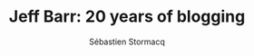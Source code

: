 ---
title:  "Jeff Barr: 20 years of blogging"
description: "In this special episode of the AWS Developers Podcast, Tiffany and Seb sit down with Jeff Barr, VP and Chief Evangelist at AWS, to celebrate 20 incredible years of the AWS News blog. Jeff shares the origin story of the blog, the values that shaped its growth, and his unique approach to making technical concepts accessible to developers worldwide.

Jeff also reflects on some of the blog’s milestone moments, from covering the beta release of Amazon SQS in 2004 to the launches of Amazon S3 and EC2 in 2006.

With the announcement of his decision to step away from the AWS News blog to focus on deep-dive development activities, Jeff opens up about what’s next for him and his passion for technology.

Join us as we celebrate two decades of impactful blogging and gain insights into Jeff’s remarkable journey at AWS."
guests:
  - name: "Jeff Barr"
    link: "https://www.linkedin.com/in/jeffbarr/"
    title: "VP, Chief Evangelist, AWS"
episode: 143
duration: "00:34:47" 
size: 66772242
file: 143.mp3	
publication: 2024-12-13 04:00:00 +0000
author: Sébastien Stormacq
category: podcasts
social-background: 143.png
appleEpisodeId: 1000680248169
aws-categories: 
   - "General"
   - "re:Invent"
links:
  - text: "Jeff's post to announce the 20th anniversary of the AWS News blog channel"
    link: https://www.linkedin.com/feed/update/urn:li:activity:7261779180458000384/
  - text: "The very first post on the AWS News blog channel"
    link: https://aws.amazon.com/blogs/aws/welcome/
  - text: "Amazon SQS beta"
    link: https://aws.amazon.com/blogs/aws/simple_queue_se/
  - text: "Amazon S3 launch"
    link: https://aws.amazon.com/blogs/aws/amazon_s3/
  - text: "Amazon SQS launch (09 Nov 2004)"
    link: https://aws.amazon.com/blogs/aws/amazon_simple_q/
  - text: "Amazon EC2 beta  (21 Apr 2005)"
    link: https://aws.amazon.com/blogs/aws/amazon_ec2_beta/
---
